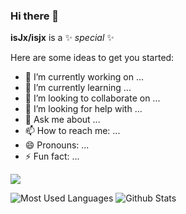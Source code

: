 ### Hi there 👋


**isJx/isjx** is a ✨ _special_ ✨

Here are some ideas to get you started:

- 🔭 I’m currently working on ...
- 🌱 I’m currently learning ...
- 👯 I’m looking to collaborate on ...
- 🤔 I’m looking for help with ...
- 💬 Ask me about ...
- 📫 How to reach me: ...
- 😄 Pronouns: ...
- ⚡ Fun fact: ...

![](https://img.shields.io/badge/IDE-VSCODE-blue)

![Most Used Languages](https://github-readme-stats.vercel.app/api/top-langs/?username=isJx&theme=red&layout=compact)
![Github Stats](https://github-readme-stats.vercel.app/api?username=isJx)
